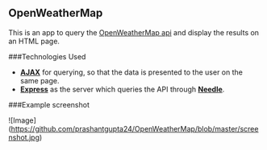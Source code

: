 ## OpenWeatherMap

This is an app to query the [OpenWeatherMap api](http://openweathermap.org/) and display the results on an HTML page. 

###Technologies Used

- [**AJAX**](https://en.wikipedia.org/wiki/Ajax_(programming)) for querying, so that the data is presented to the user on the same page.
- [**Express**](http://expressjs.com/) as the server which queries the API through [**Needle**](https://www.npmjs.com/package/needle).

###Example screenshot

![Image] (https://github.com/prashantgupta24/OpenWeatherMap/blob/master/screenshot.jpg)
